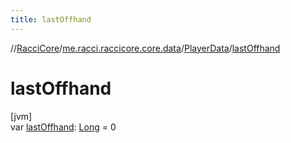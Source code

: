 ```yaml
---
title: lastOffhand
---
```

//[RacciCore](../../../index.html)/[me.racci.raccicore.core.data](../index.html)/[PlayerData](index.html)/[lastOffhand](last-offhand.html)



# lastOffhand



[jvm]\
var [lastOffhand](last-offhand.html): [Long](https://kotlinlang.org/api/latest/jvm/stdlib/kotlin/-long/index.html) = 0





